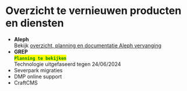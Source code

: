 # Overzicht te vernieuwen producten en diensten

* **Aleph**\
  Bekijk [overzicht, planning en documentatie Aleph vervanging](https://teams.microsoft.com/l/channel/19%3aN8Mcn\_GoTBcJ7UoTLEX17kmy8-Pcsw-7IMsn5k8UBcs1%40thread.tacv2/General?groupId=471e228f-fcb7-4a2f-b7d0-a9b85b8f0b58\&tenantId=d7811cde-ecef-496c-8f91-a1786241b99c)
* **GREP**\
  <mark style="color:green;">**`Planning te bekijken`**</mark>\
  Technologie uitgefaseerd tegen 24/06/2024
* Severpark migraties
* DMP online support
* CraftCMS
